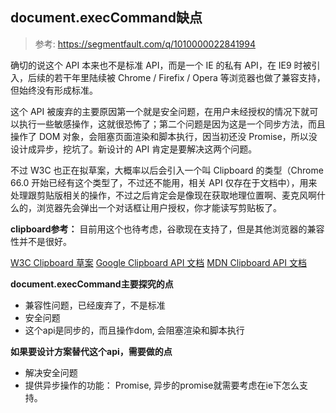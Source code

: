 ## document.execCommand缺点
> 参考: https://segmentfault.com/q/1010000022841994

确切的说这个 API 本来也不是标准 API，而是一个 IE 的私有 API，在 IE9 时被引入，后续的若干年里陆续被 Chrome / Firefix / Opera 等浏览器也做了兼容支持，但始终没有形成标准。

这个 API 被废弃的主要原因第一个就是安全问题，在用户未经授权的情况下就可以执行一些敏感操作，这就很恐怖了；第二个问题是因为这是一个同步方法，而且操作了 DOM 对象，会阻塞页面渲染和脚本执行，因当初还没 Promise，所以没设计成异步，挖坑了。新设计的 API 肯定是要解决这两个问题。

不过 W3C 也正在拟草案，大概率以后会引入一个叫 Clipboard 的类型（Chrome 66.0 开始已经有这个类型了，不过还不能用，相关 API 仅存在于文档中），用来处理跟剪贴版相关的操作，不过之后肯定会是像现在获取地理位置啊、麦克风啊什么的，浏览器先会弹出一个对话框让用户授权，你才能读写剪贴板了。

**clipboard参考：** 目前用这个也待考虑，谷歌现在支持了，但是其他浏览器的兼容性并不是很好。

[W3C Clipboard 草案](https://www.w3.org/TR/clipboard-apis/)
[Google Clipboard API 文档](https://web.dev/async-clipboard/)
[MDN Clipboard API 文档](https://developer.mozilla.org/zh-CN/docs/Web/API/Clipboard)

**document.execCommand主要探究的点**
* 兼容性问题，已经废弃了，不是标准
* 安全问题
* 这个api是同步的，而且操作dom, 会阻塞渲染和脚本执行


**如果要设计方案替代这个api，需要做的点**
* 解决安全问题
* 提供异步操作的功能： Promise, 异步的promise就需要考虑在ie下怎么支持。

